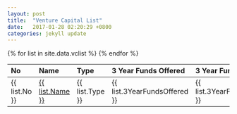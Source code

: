 ```yaml
---
layout: post
title:  "Venture Capital List"
date:   2017-01-28 02:20:29 +0800
categories: jekyll update
---
```


<table align="left">
<thead align="left">
      <tr>
          <th>No</th>
          <th>Name</th>
          <th>Type</th>
          <th>3 Year Funds Offered</th>
          <th>3 Year Funds Sold</th>
          <th>Est Most Recent Fund Date</th>
          <th>Investor Location</th>
          <th>Investor City</th>
          <th>Investor State</th>
          <th>Investor Country</th>
          <th>Portfolio Size</th>
          <th>Number of Deals</th>
          <th>Website</th>
          <th>Average Growth Score</th>
      </tr>
  </thead>
  <tbody align="left">
 {% for list in site.data.vclist %}
  <tr>
   <td>
        {{ list.No }}
    </td>
     <td>
     <a href="{{ site.layout/vclist }}">
        {{ list.Name }}
        </a>
    </td>
      <td>
        {{ list.Type }}
    </td>
     <td>
        {{ list.3YearFundsOffered }}
    </td>
    <td>
        {{ list.3YearFundsSold }}
    </td>
     <td>
        {{ list.EstMostRecentFundDate }}
    </td>
    <td>
        {{ list.InvestorLocation }}
    </td>
    <td>
        {{ list.InvestorCity }}
    </td>
      <td>
        {{ list.InvestorState }}
    </td>
     <td>
        {{ list.InvestorCountry }}
    </td>
     <td>
        {{ list.PortfolioSize }}
    </td>
       <td>
        {{ list.NumberofDeals }}
    </td>
    <td>
        {{ list.Website }}
    </td>
    <td>
        {{ list.AverageGrowthScore}}
    </td>
  </tr>
  {% endfor %}
  </tbody>
</table>
